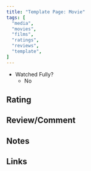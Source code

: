 ```yaml
---
title: "Template Page: Movie"
tags: [
  "media",
  "movies",
  "films",
  "ratings",
  "reviews",
  "template",
]
---
```


- Watched Fully?
  - No

## Rating



## Review/Comment



## Notes



## Links

